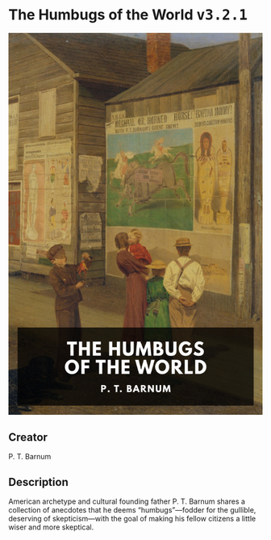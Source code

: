 
# The Humbugs of the World <kbd>v3.2.1</kbd>

<center>
  <img src="./cover-1024.jpg"/>
</center>

## Creator
P. T. Barnum

## Description
American archetype and cultural founding father P. T. Barnum shares a collection of anecdotes that he deems “humbugs”—fodder for the gullible, deserving of skepticism—with the goal of making his fellow citizens a little wiser and more skeptical.
